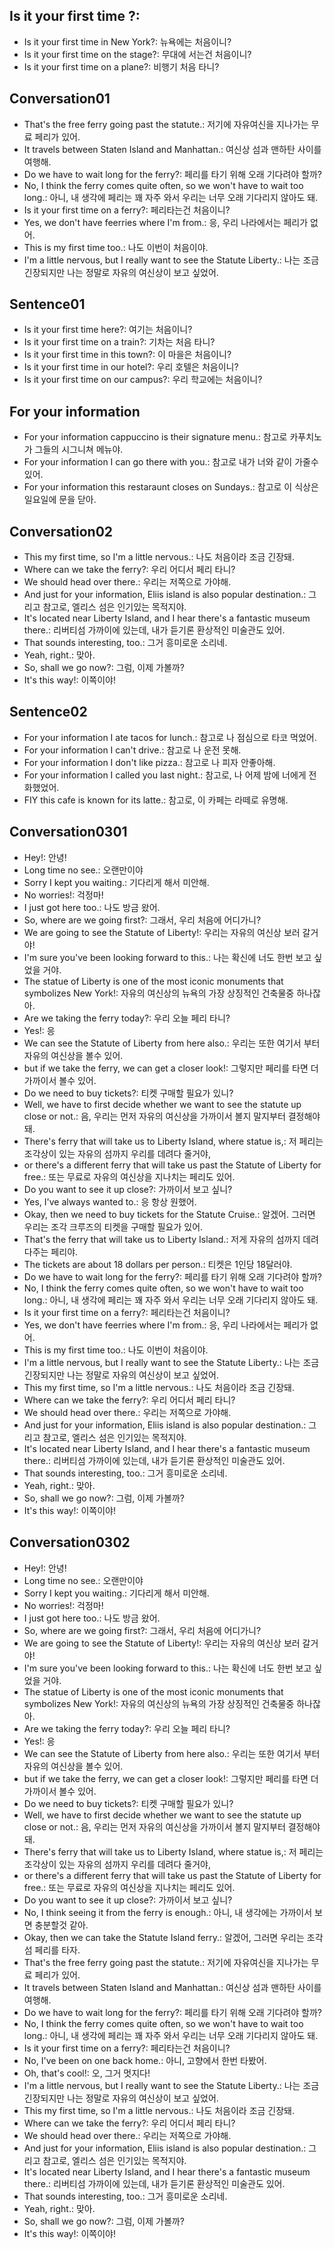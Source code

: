 ## Is it your first time ?: 
- Is it your first time in New York?: 뉴욕에는 처음이니? 
- Is it your first time on the stage?: 무대에 서는건 처음이니? 
- Is it your first time on a plane?: 비행기 처음 타니? 

## Conversation01
- That's the free ferry going past the statute.: 저기에 자유여신을 지나가는 무료 페리가 있어.
- It travels between Staten Island and Manhattan.: 여신상 섬과 맨하탄 사이를 여행해.
- Do we have to wait long for the ferry?: 페리를 타기 위해 오래 기다려야 할까?
- No, I think the ferry comes quite often, so we won't have to wait too long.: 아니, 내 생각에 페리는 꽤 자주 와서 우리는 너무 오래 기다리지 않아도 돼.
- Is it your first time on a ferry?: 페리타는건 처음이니?
- Yes, we don't have feerries where I'm from.: 응, 우리 나라에서는 페리가 없어.
- This is my first time too.: 나도 이번이 처음이야.
- I'm a little nervous, but I really want to see the Statute Liberty.: 나는 조금 긴장되지만 나는 정말로 자유의 여신상이 보고 싶었어. 

## Sentence01
- Is it your first time here?: 여기는 처음이니? 
- Is it your first time on a train?: 기차는 처음 타니?
- Is it your first time in this town?: 이 마을은 처음이니? 
- Is it your first time in our hotel?: 우리 호텔은 처음이니? 
- Is it your first time on our campus?: 우리 학교에는 처음이니? 

## For your information
- For your information cappuccino is their signature menu.: 참고로 카푸치노가 그들의 시그니쳐 메뉴야.
- For your information I can go there with you.: 참고로 내가 너와 같이 가줄수 있어.
- For your information this restaraunt closes on Sundays.: 참고로 이 식상은 일요일에 문을 닫아.

## Conversation02
- This my first time, so I'm a little nervous.: 나도 처음이라 조금 긴장돼.
- Where can we take the ferry?: 우리 어디서 페리 타니?
- We should head over there.: 우리는 저쪽으로 가야해.
- And just for your information, Eliis island is also popular destination.: 그리고 참고로, 엘리스 섬은 인기있는 목적지야.
- It's located near Liberty Island, and I hear there's a fantastic museum there.: 리버티섬 가까이에 있는데, 내가 듣기론 환상적인 미술관도 있어.
- That sounds interesting, too.: 그거 흥미로운 소리네.
- Yeah, right.: 맞아.
- So, shall we go now?: 그럼, 이제 가볼까?
- It's this way!: 이쪽이야!

## Sentence02
- For your information I ate tacos for lunch.: 참고로 나 점심으로 타코 먹었어.
- For your information I can't drive.: 참고로 나 운전 못해.
- For your information I don't like pizza.: 참고로 나 피자 안좋아해.
- For your information I called you last night.: 참고로, 나 어제 밤에 너에게 전화했었어.
- FIY this cafe is known for its latte.: 참고로, 이 카페는 라떼로 유명해.

## Conversation0301
- Hey!: 안녕!
- Long time no see.: 오랜만이야
- Sorry I kept you waiting.: 기다리게 해서 미안해.
- No worries!: 걱정마!
- I just got here too.: 나도 방금 왔어.
- So, where are we going first?: 그래서, 우리 처음에 어디가니?
- We are going to see the Statute of Liberty!: 우리는 자유의 여신상 보러 갈거야!
- I'm sure you've been looking forward to this.: 나는 확신에 너도 한번 보고 싶었을 거야.
- The statue of Liberty is one of the most iconic monuments that symbolizes New York!: 자유의 여신상의 뉴욕의 가장 상징적인 건축물중 하나잖아.
- Are we taking the ferry today?: 우리 오늘 페리 타니?
- Yes!: 응
- We can see the Statute of Liberty from here also.: 우리는 또한 여기서 부터 자유의 여신상을 볼수 있어.
- but if we take the ferry, we can get a closer look!: 그렇지만 페리를 타면 더 가까이서 볼수 있어.
- Do we need to buy tickets?: 티켓 구매할 필요가 있니?
- Well, we have to first decide whether we want to see the statute up close or not.: 음, 우리는 먼저 자유의 여신상을 가까이서 볼지 말지부터 결정해야 돼.
- There's ferry that will take us to Liberty Island, where statue is,: 저 페리는 조각상이 있는 자유의 섬까지 우리를 데려다 줄거야,
- or there's a different ferry that will take us past the Statute of Liberty for free.: 또는 무료로 자유의 여신상을 지나치는 페리도 있어.
- Do you want to see it up close?: 가까이서 보고 싶니?
- Yes, I've always wanted to.: 응 항상 원했어.
- Okay, then we need to buy tickets for the Statute Cruise.: 알겠어. 그러면 우리는 조각 크루즈의 티켓을 구매할 필요가 있어.
- That's the ferry that will take us to Liberty Island.: 저게 자유의 섬까지 데려다주는 페리야.
- The tickets are about 18 dollars per person.: 티켓은 1인당 18달러야.
- Do we have to wait long for the ferry?: 페리를 타기 위해 오래 기다려야 할까?
- No, I think the ferry comes quite often, so we won't have to wait too long.: 아니, 내 생각에 페리는 꽤 자주 와서 우리는 너무 오래 기다리지 않아도 돼.
- Is it your first time on a ferry?: 페리타는건 처음이니?
- Yes, we don't have feerries where I'm from.: 응, 우리 나라에서는 페리가 없어.
- This is my first time too.: 나도 이번이 처음이야.
- I'm a little nervous, but I really want to see the Statute Liberty.: 나는 조금 긴장되지만 나는 정말로 자유의 여신상이 보고 싶었어. 
- This my first time, so I'm a little nervous.: 나도 처음이라 조금 긴장돼.
- Where can we take the ferry?: 우리 어디서 페리 타니?
- We should head over there.: 우리는 저쪽으로 가야해.
- And just for your information, Eliis island is also popular destination.: 그리고 참고로, 엘리스 섬은 인기있는 목적지야.
- It's located near Liberty Island, and I hear there's a fantastic museum there.: 리버티섬 가까이에 있는데, 내가 듣기론 환상적인 미술관도 있어.
- That sounds interesting, too.: 그거 흥미로운 소리네.
- Yeah, right.: 맞아.
- So, shall we go now?: 그럼, 이제 가볼까?
- It's this way!: 이쪽이야!

## Conversation0302
- Hey!: 안녕!
- Long time no see.: 오랜만이야
- Sorry I kept you waiting.: 기다리게 해서 미안해.
- No worries!: 걱정마!
- I just got here too.: 나도 방금 왔어.
- So, where are we going first?: 그래서, 우리 처음에 어디가니?
- We are going to see the Statute of Liberty!: 우리는 자유의 여신상 보러 갈거야!
- I'm sure you've been looking forward to this.: 나는 확신에 너도 한번 보고 싶었을 거야.
- The statue of Liberty is one of the most iconic monuments that symbolizes New York!: 자유의 여신상의 뉴욕의 가장 상징적인 건축물중 하나잖아.
- Are we taking the ferry today?: 우리 오늘 페리 타니?
- Yes!: 응
- We can see the Statute of Liberty from here also.: 우리는 또한 여기서 부터 자유의 여신상을 볼수 있어.
- but if we take the ferry, we can get a closer look!: 그렇지만 페리를 타면 더 가까이서 볼수 있어.
- Do we need to buy tickets?: 티켓 구매할 필요가 있니?
- Well, we have to first decide whether we want to see the statute up close or not.: 음, 우리는 먼저 자유의 여신상을 가까이서 볼지 말지부터 결정해야 돼.
- There's ferry that will take us to Liberty Island, where statue is,: 저 페리는 조각상이 있는 자유의 섬까지 우리를 데려다 줄거야,
- or there's a different ferry that will take us past the Statute of Liberty for free.: 또는 무료로 자유의 여신상을 지나치는 페리도 있어.
- Do you want to see it up close?: 가까이서 보고 싶니?
- No, I think seeing it from the ferry is enough.: 아니, 내 생각에는 가까이서 보면 충분할것 같아.
- Okay, then we can take the Statute Island ferry.: 알겠어, 그러면 우리는 조각 섬 페리를 타자.
- That's the free ferry going past the statute.: 저기에 자유여신을 지나가는 무료 페리가 있어.
- It travels between Staten Island and Manhattan.: 여신상 섬과 맨하탄 사이를 여행해.
- Do we have to wait long for the ferry?: 페리를 타기 위해 오래 기다려야 할까?
- No, I think the ferry comes quite often, so we won't have to wait too long.: 아니, 내 생각에 페리는 꽤 자주 와서 우리는 너무 오래 기다리지 않아도 돼.
- Is it your first time on a ferry?: 페리타는건 처음이니?
- No, I've been on one back home.: 아니, 고향에서 한번 타봤어.
- Oh, that's cool!: 오, 그거 멋지다!
- I'm a little nervous, but I really want to see the Statute Liberty.: 나는 조금 긴장되지만 나는 정말로 자유의 여신상이 보고 싶었어. 
- This my first time, so I'm a little nervous.: 나도 처음이라 조금 긴장돼.
- Where can we take the ferry?: 우리 어디서 페리 타니?
- We should head over there.: 우리는 저쪽으로 가야해.
- And just for your information, Eliis island is also popular destination.: 그리고 참고로, 엘리스 섬은 인기있는 목적지야.
- It's located near Liberty Island, and I hear there's a fantastic museum there.: 리버티섬 가까이에 있는데, 내가 듣기론 환상적인 미술관도 있어.
- That sounds interesting, too.: 그거 흥미로운 소리네.
- Yeah, right.: 맞아.
- So, shall we go now?: 그럼, 이제 가볼까?
- It's this way!: 이쪽이야!